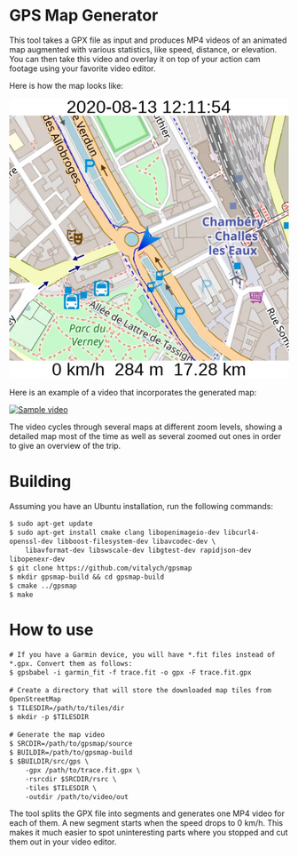 GPS Map Generator
=================

This tool takes a GPX file as input and produces MP4 videos of an animated map augmented with various statistics,
like speed, distance, or elevation. You can then take this video and overlay it on top of your action cam footage using
your favorite video editor.

Here is how the map looks like:

![Sample map](docs/sample1.png)

Here is an example of a video that incorporates the generated map:

[![Sample video](https://img.youtube.com/vi/WDFWlFc-p50/0.jpg)](https://www.youtube.com/watch?v=WDFWlFc-p50)

The video cycles through several maps at different zoom levels, showing a detailed map most of the time as well as
several zoomed out ones in order to give an overview of the trip.


Building
========

Assuming you have an Ubuntu installation, run the following commands:

    $ sudo apt-get update
    $ sudo apt-get install cmake clang libopenimageio-dev libcurl4-openssl-dev libboost-filesystem-dev libavcodec-dev \
        libavformat-dev libswscale-dev libgtest-dev rapidjson-dev libopenexr-dev
    $ git clone https://github.com/vitalych/gpsmap
    $ mkdir gpsmap-build && cd gpsmap-build
    $ cmake ../gpsmap
    $ make


How to use
==========

    # If you have a Garmin device, you will have *.fit files instead of *.gpx. Convert them as follows:
    $ gpsbabel -i garmin_fit -f trace.fit -o gpx -F trace.fit.gpx

    # Create a directory that will store the downloaded map tiles from OpenStreetMap
    $ TILESDIR=/path/to/tiles/dir
    $ mkdir -p $TILESDIR

    # Generate the map video
    $ SRCDIR=/path/to/gpsmap/source
    $ BUILDIR=/path/to/gpsmap-build
    $ $BUILDIR/src/gps \
        -gpx /path/to/trace.fit.gpx \
        -rsrcdir $SRCDIR/rsrc \
        -tiles $TILESDIR \
        -outdir /path/to/video/out

The tool splits the GPX file into segments and generates one MP4 video for each of them. A new segment starts when the
speed drops to 0 km/h. This makes it much easier to spot uninteresting parts where you stopped and cut them out in your
video editor.
